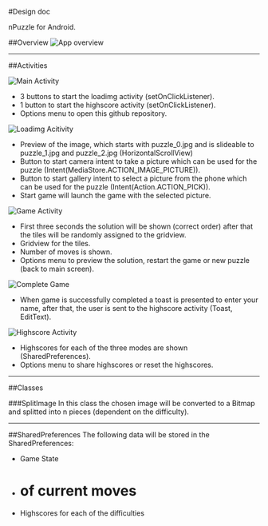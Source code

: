 #Design doc

nPuzzle for Android. 

##Overview
![App overview](https://raw.githubusercontent.com/Shiqan/Naive-App-Studio/master/doc/n-Puzzle%20Android.png)

___ 
##Activities

![Main Activity](https://raw.githubusercontent.com/Shiqan/Naive-App-Studio/master/doc/Capture.PNG)
* 3 buttons to start the loadimg activity (setOnClickListener).
* 1 button to start the highscore activity (setOnClickListener).
* Options menu to open this github repository.

![Loadimg Acitivity](https://raw.githubusercontent.com/Shiqan/Naive-App-Studio/master/doc/Capture1.PNG)
* Preview of the image, which starts with puzzle_0.jpg and is slideable to puzzle_1.jpg and puzzle_2.jpg (HorizontalScrollView)
* Button to start camera intent to take a picture which can be used for the puzzle (Intent(MediaStore.ACTION_IMAGE_PICTURE)).
* Button to start gallery intent to select a picture from the phone which can be used for the puzzle (Intent(Action.ACTION_PICK)).
* Start game will launch the game with the selected picture.

![Game Activity](https://raw.githubusercontent.com/Shiqan/Naive-App-Studio/master/doc/Capture2.PNG)
* First three seconds the solution will be shown (correct order) after that the tiles will be randomly assigned to the gridview.
* Gridview for the tiles.
* Number of moves is shown.
* Options menu to preview the solution, restart the game or new puzzle (back to main screen).

![Complete Game](https://raw.githubusercontent.com/Shiqan/Naive-App-Studio/master/doc/Capture4.PNG)
* When game is successfully completed a toast is presented to enter your name, after that, the user is sent to the highscore activity (Toast, EditText).

![Highscore Activity](https://raw.githubusercontent.com/Shiqan/Naive-App-Studio/master/doc/Capture3.PNG)
* Highscores for each of the three modes are shown (SharedPreferences).
* Options menu to share highscores or reset the highscores.

___ 
##Classes

###SplitImage
In this class the chosen image will be converted to a Bitmap and splitted into n pieces (dependent on the difficulty).

___ 
##SharedPreferences
The following data will be stored in the SharedPreferences:

  * Game State
  * # of current moves
  * Highscores for each of the difficulties
